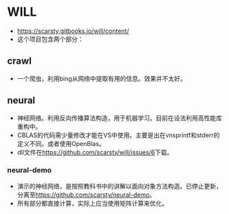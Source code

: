 # WILL
* <https://scarsty.gitbooks.io/will/content/>
* 这个项目包含两个部分：

## crawl
* 一个爬虫，利用bing从网络中提取有用的信息。效果并不太好。

## neural
* 神经网络。利用反向传播算法构造，用于机器学习。目前在设法利用高性能库重构中。
* CBLAS的代码需少量修改才能在VS中使用。主要是出在vnsprintf和stderr的定义不同。或者使用OpenBlas。
* dll文件在<https://github.com/scarsty/will/issues/6>下载。

### neural-demo
* 演示的神经网络，是按照教科书中的讲解以面向对象方法构造。已停止更新，分离至<https://github.com/scarsty/neural-demo>。
* 所有部分都直接计算，实际上应当使用矩阵计算来优化。
